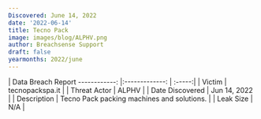 ```yaml
---
Discovered: June 14, 2022
date: '2022-06-14'
title: Tecno Pack
image: images/blog/ALPHV.png
author: Breachsense Support
draft: false
yearmonths: 2022/june
---
```



| Data Breach Report
------------:     |:-------------:    | :-----:|
| Victim      | tecnopackspa.it      | 
| Threat Actor      | ALPHV      | 
| Date Discovered      | Jun 14, 2022      | 
| Description      | Tecno Pack packing machines and solutions.      | 
| Leak Size      | N/A      | 

